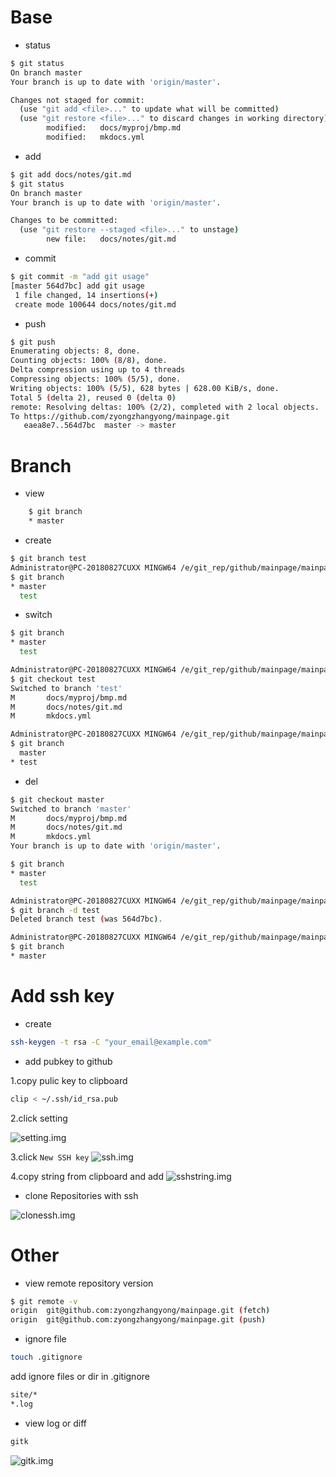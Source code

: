 # Base

* status
```bash
$ git status
On branch master
Your branch is up to date with 'origin/master'.

Changes not staged for commit:
  (use "git add <file>..." to update what will be committed)
  (use "git restore <file>..." to discard changes in working directory)
        modified:   docs/myproj/bmp.md
        modified:   mkdocs.yml
```

* add
```bash
$ git add docs/notes/git.md
$ git status
On branch master
Your branch is up to date with 'origin/master'.

Changes to be committed:
  (use "git restore --staged <file>..." to unstage)
        new file:   docs/notes/git.md
```

* commit
```bash
$ git commit -m "add git usage"
[master 564d7bc] add git usage
 1 file changed, 14 insertions(+)
 create mode 100644 docs/notes/git.md

```

* push
```bash
$ git push
Enumerating objects: 8, done.
Counting objects: 100% (8/8), done.
Delta compression using up to 4 threads
Compressing objects: 100% (5/5), done.
Writing objects: 100% (5/5), 628 bytes | 628.00 KiB/s, done.
Total 5 (delta 2), reused 0 (delta 0)
remote: Resolving deltas: 100% (2/2), completed with 2 local objects.
To https://github.com/zyongzhangyong/mainpage.git
   eaea8e7..564d7bc  master -> master

```

# Branch
* view
```bash
	$ git branch
	* master
```
* create
```bash
$ git branch test
Administrator@PC-20180827CUXX MINGW64 /e/git_rep/github/mainpage/mainpage (master)
$ git branch
* master
  test
```
* switch
```bash
$ git branch
* master
  test

Administrator@PC-20180827CUXX MINGW64 /e/git_rep/github/mainpage/mainpage (master)
$ git checkout test
Switched to branch 'test'
M       docs/myproj/bmp.md
M       docs/notes/git.md
M       mkdocs.yml

Administrator@PC-20180827CUXX MINGW64 /e/git_rep/github/mainpage/mainpage (test)
$ git branch
  master
* test
```

* del
```bash
$ git checkout master
Switched to branch 'master'
M       docs/myproj/bmp.md
M       docs/notes/git.md
M       mkdocs.yml
Your branch is up to date with 'origin/master'.

$ git branch
* master
  test

Administrator@PC-20180827CUXX MINGW64 /e/git_rep/github/mainpage/mainpage (master)
$ git branch -d test
Deleted branch test (was 564d7bc).

Administrator@PC-20180827CUXX MINGW64 /e/git_rep/github/mainpage/mainpage (master)
$ git branch
* master
```

# Add ssh key
* create
```bash
ssh-keygen -t rsa -C "your_email@example.com"
```

* add pubkey to github

1.copy pulic key to clipboard
```bash
clip < ~/.ssh/id_rsa.pub
```
2.click setting

![setting.img](../img/github_setting.jpg)

3.click `New SSH key` 
![ssh.img](../img/github_ssh.jpg)

4.copy string from clipboard and add
![sshstring.img](../img/github_ssh_copy.jpg)

* clone Repositories with ssh

![clonessh.img](../img/github_clonessh.jpg)

# Other
* view remote repository version 
```bash
$ git remote -v
origin  git@github.com:zyongzhangyong/mainpage.git (fetch)
origin  git@github.com:zyongzhangyong/mainpage.git (push)
```

* ignore file
```bash
touch .gitignore
```
add ignore files or dir in .gitignore
```bash
site/*
*.log
```

* view log or diff
```bash
gitk
```
![gitk.img](../img/gitk.jpg)
